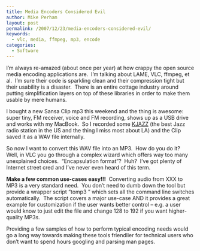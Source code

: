 ```yaml
---
title: Media Encoders Considered Evil
author: Mike Perham
layout: post
permalink: /2007/12/23/media-encoders-considered-evil/
keywords:
  - vlc, media, ffmpeg, mp3, encode
categories:
  - Software
---
```

I&#8217;m always re-amazed (about once per year) at how crappy the open source media encoding applications are.  I&#8217;m talking about LAME, VLC, ffmpeg, et al.  I&#8217;m sure their code is sparkling clean and their compression tight but their usability is a disaster.  There is an entire cottage industry around putting simplification layers on top of these libraries in order to make them usable by mere humans.

I bought a new Sansa Clip mp3 this weekend and the thing is awesome: super tiny, FM receiver, voice and FM recording, shows up as a USB drive and works with my MacBook.  So I recorded some [KJAZZ][1] (the best Jazz radio station in the US and the thing I miss most about LA) and the Clip saved it as a WAV file internally.

So now I want to convert this WAV file into an MP3.  How do you do it?  Well, in VLC you go through a complex wizard which offers way too many unexplained choices.  &#8220;Encapsulation format&#8221;?  Huh?  I&#8217;ve got plenty of Internet street cred and I&#8217;ve never even heard of this term.

**Make a few common use-cases easy!!!**  Converting audio from XXX to MP3 is a very standard need.  You don&#8217;t need to dumb down the tool but provide a wrapper script &#8220;tomp3 <in> <out>&#8221; which sets all the command line switches automatically.  The script covers a major use-case AND it provides a great example for customization if the user wants better control &#8211; e.g. a user would know to just edit the file and change 128 to 192 if you want higher-quality MP3s.

Providing a few samples of how to perform typical encoding needs would go a long way towards making these tools friendlier for technical users who don&#8217;t want to spend hours googling and parsing man pages.

 [1]: http://www.jazzandblues.org/